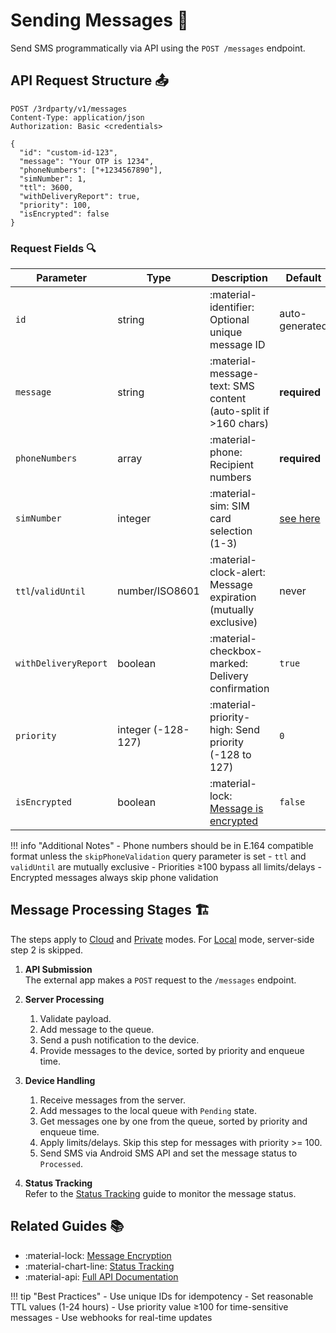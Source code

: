 # Sending Messages 🚀

Send SMS programmatically via API using the `POST /messages` endpoint.

## API Request Structure 📤

```http
POST /3rdparty/v1/messages
Content-Type: application/json
Authorization: Basic <credentials>

{
  "id": "custom-id-123",
  "message": "Your OTP is 1234",
  "phoneNumbers": ["+1234567890"],
  "simNumber": 1,
  "ttl": 3600,
  "withDeliveryReport": true,
  "priority": 100,
  "isEncrypted": false
}
```

### Request Fields 🔍

| Parameter            | Type               | Description                                                      | Default                                      | Example                            |
| -------------------- | ------------------ | ---------------------------------------------------------------- | -------------------------------------------- | ---------------------------------- |
| `id`                 | string             | :material-identifier: Optional unique message ID                 | auto-generated                               | "order-1234"                       |
| `message`            | string             | :material-message-text: SMS content (auto-split if >160 chars)   | **required**                                 | "Hello World"                      |
| `phoneNumbers`       | array              | :material-phone: Recipient numbers                               | **required**                                 | `["+1234567890"]`                  |
| `simNumber`          | integer            | :material-sim: SIM card selection (1-3)                          | [see here](./multi-sim.md#sim-card-rotation) | `1`                                |
| `ttl`/`validUntil`   | number/ISO8601     | :material-clock-alert: Message expiration (mutually exclusive)   | never                                        | `3600` or `"2024-12-31T23:59:59Z"` |
| `withDeliveryReport` | boolean            | :material-checkbox-marked: Delivery confirmation                 | `true`                                       | `true`                             |
| `priority`           | integer (-128-127) | :material-priority-high: Send priority (-128 to 127)             | `0`                                          | `100`                              |
| `isEncrypted`        | boolean            | :material-lock: [Message is encrypted](../privacy/encryption.md) | `false`                                      | `true`                             |

!!! info "Additional Notes"
    - Phone numbers should be in E.164 compatible format unless the `skipPhoneValidation` query parameter is set
    - `ttl` and `validUntil` are mutually exclusive
    - Priorities ≥100 bypass all limits/delays
    - Encrypted messages always skip phone validation

## Message Processing Stages 🏗️

The steps apply to [Cloud](../getting-started/public-cloud-server.md) and [Private](../getting-started/private-server.md) modes. For [Local](../getting-started/local-server.md) mode, server-side step 2 is skipped.

1. **API Submission**  
    The external app makes a `POST` request to the `/messages` endpoint.

2. **Server Processing**  
    1. Validate payload.
    2. Add message to the queue.
    3. Send a push notification to the device.
    4. Provide messages to the device, sorted by priority and enqueue time.

3. **Device Handling**  
    1. Receive messages from the server.
    2. Add messages to the local queue with `Pending` state.
    3. Get messages one by one from the queue, sorted by priority and enqueue time.
    4. Apply limits/delays. Skip this step for messages with priority >= 100.
    5. Send SMS via Android SMS API and set the message status to `Processed`.

4. **Status Tracking**  
    Refer to the [Status Tracking](./status-tracking.md#message-lifecycle) guide to monitor the message status.

## Related Guides 📚

- :material-lock: [Message Encryption](../privacy/encryption.md)
- :material-chart-line: [Status Tracking](./status-tracking.md)
- :material-api: [Full API Documentation](https://capcom6.github.io/android-sms-gateway)

!!! tip "Best Practices"
    - Use unique IDs for idempotency
    - Set reasonable TTL values (1-24 hours)
    - Use priority value ≥100 for time-sensitive messages
    - Use webhooks for real-time updates

